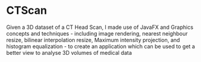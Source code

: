# CTScan
Given a 3D dataset of a CT Head Scan, I made use of JavaFX and Graphics concepts and techniques - including image rendering, nearest neighbour resize, bilinear interpolation resize, Maximum intensity projection, and histogram equalization - to create an application which can be used to get a better view to analyse 3D volumes of medical data
